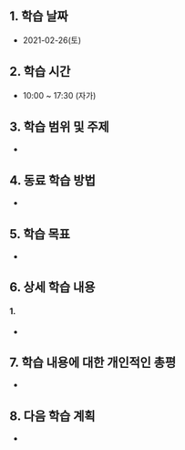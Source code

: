 

## 1. 학습 날짜

* 2021-02-26(토)



## 2. 학습 시간

* 10:00 ~ 17:30 (자가)



## 3. 학습 범위 및 주제

* 



## 4. 동료 학습 방법

* 

## 5. 학습 목표

* 



## 6. 상세 학습 내용

#### 1. 

* 



## 7. 학습 내용에 대한 개인적인 총평

* 



## 8. 다음 학습 계획

* 

